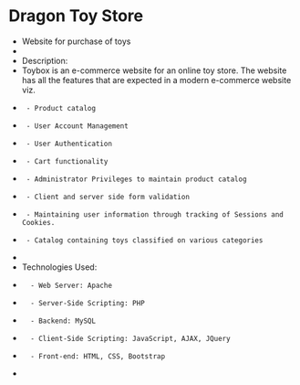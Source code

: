 # Dragon Toy Store
+ Website for purchase of toys
+ 
+ Description:
+   Toybox is an e-commerce website for an online toy store. The website has all the features that are expected in a modern e-commerce website viz.
+      - Product catalog
+      - User Account Management
+      - User Authentication
+      - Cart functionality 
+      - Administrator Privileges to maintain product catalog
+      - Client and server side form validation
+      - Maintaining user information through tracking of Sessions and Cookies. 
+      - Catalog containing toys classified on various categories
+
+ Technologies Used:
+       - Web Server: Apache
+       - Server-Side Scripting: PHP
+       - Backend: MySQL
+       - Client-Side Scripting: JavaScript, AJAX, JQuery
+       - Front-end: HTML, CSS, Bootstrap
+
